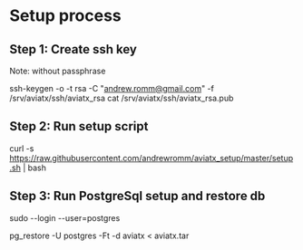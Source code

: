 # Setup process

## Step 1: Create ssh key
Note: without passphrase

ssh-keygen -o -t rsa -C "andrew.romm@gmail.com" -f /srv/aviatx/ssh/aviatx_rsa
cat /srv/aviatx/ssh/aviatx_rsa.pub

## Step 2: Run setup script

curl -s https://raw.githubusercontent.com/andrewromm/aviatx_setup/master/setup.sh | bash

## Step 3: Run PostgreSql setup and restore db

sudo --login --user=postgres

pg_restore -U postgres -Ft -d aviatx < aviatx.tar

